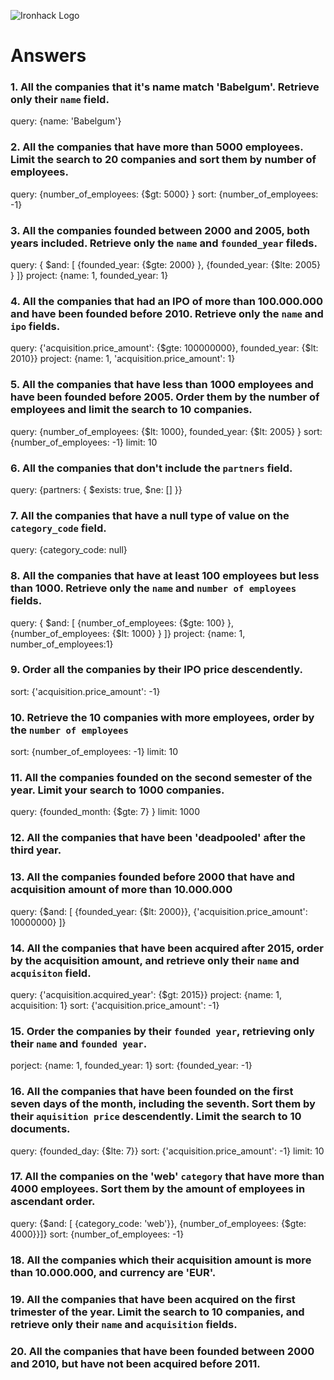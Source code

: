 ![Ironhack Logo](https://i.imgur.com/1QgrNNw.png)

# Answers

### 1. All the companies that it's name match 'Babelgum'. Retrieve only their `name` field.

query: {name: 'Babelgum'}

### 2. All the companies that have more than 5000 employees. Limit the search to 20 companies and sort them by **number of employees**.

query: {number_of_employees: {$gt: 5000} }
sort: {number_of_employees: -1}

### 3. All the companies founded between 2000 and 2005, both years included. Retrieve only the `name` and `founded_year` fileds.

query: { $and: [
{founded_year: {$gte: 2000} },
{founded_year: {$lte: 2005} }
]}
project: {name: 1, founded_year: 1}

### 4. All the companies that had an IPO of more than 100.000.000 and have been founded before 2010. Retrieve only the `name` and `ipo` fields.

query: {'acquisition.price_amount': {$gte: 100000000}, founded_year: {$lt: 2010}}
project: {name: 1, 'acquisition.price_amount': 1}

### 5. All the companies that have less than 1000 employees and have been founded before 2005. Order them by the number of employees and limit the search to 10 companies.

query: {number_of_employees: {$lt: 1000}, founded_year: {$lt: 2005} }
sort: {number_of_employees: -1}
limit: 10

### 6. All the companies that don't include the `partners` field.

query: {partners: { $exists: true, $ne: [] }}

### 7. All the companies that have a null type of value on the `category_code` field.

query: {category_code: null}

### 8. All the companies that have at least 100 employees but less than 1000. Retrieve only the `name` and `number of employees` fields.

query: { $and: [
{number_of_employees: {$gte: 100} },
{number_of_employees: {$lt: 1000} }
]}
project: {name: 1, number_of_employees:1}

### 9. Order all the companies by their IPO price descendently.

sort: {'acquisition.price_amount': -1}

### 10. Retrieve the 10 companies with more employees, order by the `number of employees`

sort: {number_of_employees: -1}
limit: 10

### 11. All the companies founded on the second semester of the year. Limit your search to 1000 companies.

query: {founded_month: {$gte: 7} }
limit: 1000

### 12. All the companies that have been 'deadpooled' after the third year.

### 13. All the companies founded before 2000 that have and acquisition amount of more than 10.000.000

query: {$and: [ {founded_year: {$lt: 2000}}, {'acquisition.price_amount': 10000000} ]}

### 14. All the companies that have been acquired after 2015, order by the acquisition amount, and retrieve only their `name` and `acquisiton` field.

query: {'acquisition.acquired_year': {$gt: 2015}}
project: {name: 1, acquisition: 1}
sort: {'acquisition.price_amount': -1}

### 15. Order the companies by their `founded year`, retrieving only their `name` and `founded year`.

porject: {name: 1, founded_year: 1}
sort: {founded_year: -1}

### 16. All the companies that have been founded on the first seven days of the month, including the seventh. Sort them by their `aquisition price` descendently. Limit the search to 10 documents.

query: {founded_day: {$lte: 7}}
sort: {'acquisition.price_amount': -1}
limit: 10

### 17. All the companies on the 'web' `category` that have more than 4000 employees. Sort them by the amount of employees in ascendant order.

query: {$and: [ {category_code: 'web'}}, {number_of_employees: {$gte: 4000}}]}
sort: {number_of_employees: -1}

### 18. All the companies which their acquisition amount is more than 10.000.000, and currency are 'EUR'.

### 19. All the companies that have been acquired on the first trimester of the year. Limit the search to 10 companies, and retrieve only their `name` and `acquisition` fields.

### 20. All the companies that have been founded between 2000 and 2010, but have not been acquired before 2011.
